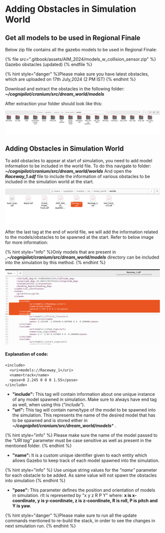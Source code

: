 # Adding Obstacles in Simulation World

## Get all models to be used in Regional Finale
Below zip file contains all the gazebo models to be used in Regional Finale:

{% file src=".gitbook/assets/AIM_2024/models_w_collision_sensor.zip" %}
Gazebo obstacles (updated)
{% endfile %}

{% hint style="danger" %}Please make sure you have latest obstacles, which are uploaded on 17th July,2024 (2 PM IST) {% endhint %}

Download and extract the obstacles in the following folder: _**~/cognipilot/cranium/src/dream_world/models**_

After extraction your folder should look like this:

![](.gitbook/assets/AIM_2024/model_dir.png)

## Adding Obstacles in Simulation World

To add obstacles to appear at start of simulation, you need to add model information to be included in the world file. To do this navigate to folder:  _**~/cognipilot/cranium/src/dream_world/worlds**_
And open the _**Raceway_1.sdf**_ file to include the information of various obstacles to be included in the simulation world at the start.

![](.gitbook/assets/AIM_2024/world_dir.png)

After the last _</scene>_ tag at the end of world file, we will add the information related to the models/obstacles to be spawned at the start. Refer to below image for more information:

{% hint style="info" %}Only models that are present in __**~/cognipilot/cranium/src/dream_world/models**_ directory can be included into the simulation by this method. {% endhint %}

![](.gitbook/assets/AIM_2024/world_file.png)

#### Explanation of code:

```
<include>
  <uri>models://Raceway_1</uri>
  <name>track</name>
  <pose>0 2.245 0 0 0 1.55</pose>
</include>
```

* **"include":** This tag will contain information about one unique instance of any model spawned in simulation. Make sure to always have end tag as well, when using this (_"include"_).
* **"uri":** This tag will contain name/type of the model to be spawned into the simulation. This represents the name of the desired model that has to be spawned and is stored either in _**~/cognipilot/cranium/src/dream_world/models***_ .

{% hint style="info" %}
Please make sure the name of the model passed to the _"URI tag"_ parameter must be case sensitive as well as present in the mentioned folder.
{% endhint %}

* **"name":** It is a custom unique identifier given to each entity which allows Gazebo to keep track of each model spawned into the simulation.

{% hint style="info" %}
Use unique string values for the _"name"_ parameter for each obstacle to be added. As same value will not spawn the obstacles into simulation
{% endhint %}

* **"pose":** This parameter defines the position and orientation of models in simulation. rIt is represented by "x y z R P Y" where: **x is x-coordinate, y is y-coordinate, z is z-coordinate, R is roll, P is pitch and Y is yaw.**

{% hint style="danger" %}Please make sure to run all the update commands mentioned to re-build the stack, in order to see the changes in next simulation run. {% endhint %}
